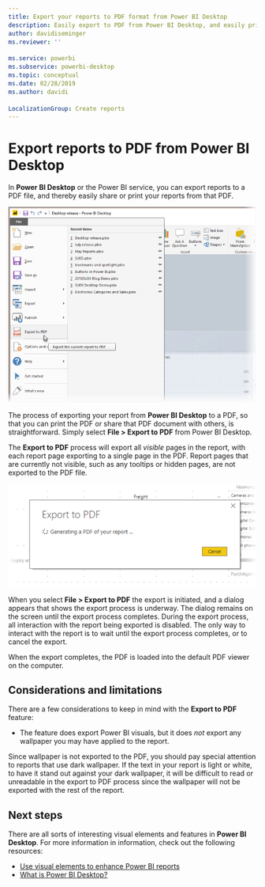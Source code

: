 ```yaml
---
title: Export your reports to PDF format from Power BI Desktop
description: Easily export to PDF from Power BI Desktop, and easily print those PDF reports
author: davidiseminger
ms.reviewer: ''

ms.service: powerbi
ms.subservice: powerbi-desktop
ms.topic: conceptual
ms.date: 02/28/2019
ms.author: davidi

LocalizationGroup: Create reports
---
```

# Export reports to PDF from Power BI Desktop
In **Power BI Desktop** or the Power BI service, you can export reports to a PDF file, and thereby easily share or print your reports from that PDF.

![Export to PDF](media/desktop-export-to-pdf/export-to-pdf_01.png)

The process of exporting your report from **Power BI Desktop** to a PDF, so that you can print the PDF or share that PDF document with others, is straightforward. Simply select **File > Export to PDF** from Power BI Desktop.

The **Export to PDF** process will export all *visible* pages in the report, with each report page exporting to a single page in the PDF. Report pages that are currently not visible, such as any tooltips or hidden pages, are not exported to the PDF file. 

![Export to PDF in process](media/desktop-export-to-pdf/export-to-pdf_02.png)

When you select **File > Export to PDF** the export is initiated, and a dialog appears that shows the export process is underway. The dialog remains on the screen until the export process completes. During the export process, all interaction with the report being exported is disabled. The only way to interact with the report is to wait until the export process completes, or to cancel the export. 

When the export completes, the PDF is loaded into the default PDF viewer on the computer. 

## Considerations and limitations
There are a few considerations to keep in mind with the **Export to PDF** feature:

* The feature does export Power BI visuals, but it does *not* export any wallpaper you may have applied to the report.

Since wallpaper is not exported to the PDF, you should pay special attention to reports that use dark wallpaper. If the text in your report is light or white, to have it stand out against your dark wallpaper, it will be difficult to read or unreadable in the export to PDF process since the wallpaper will not be exported with the rest of the report. 



## Next steps
There are all sorts of interesting visual elements and features in **Power BI Desktop**. For more information in information, check out the following resources:

* [Use visual elements to enhance Power BI reports](desktop-visual-elements-for-reports.md)
* [What is Power BI Desktop?](../fundamentals/desktop-what-is-desktop.md)
